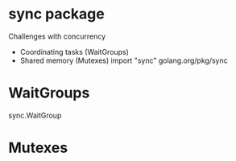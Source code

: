 # sync package
Challenges with concurrency
- Coordinating tasks (WaitGroups)
- Shared memory (Mutexes)
import "sync"
golang.org/pkg/sync

# WaitGroups
sync.WaitGroup

# Mutexes